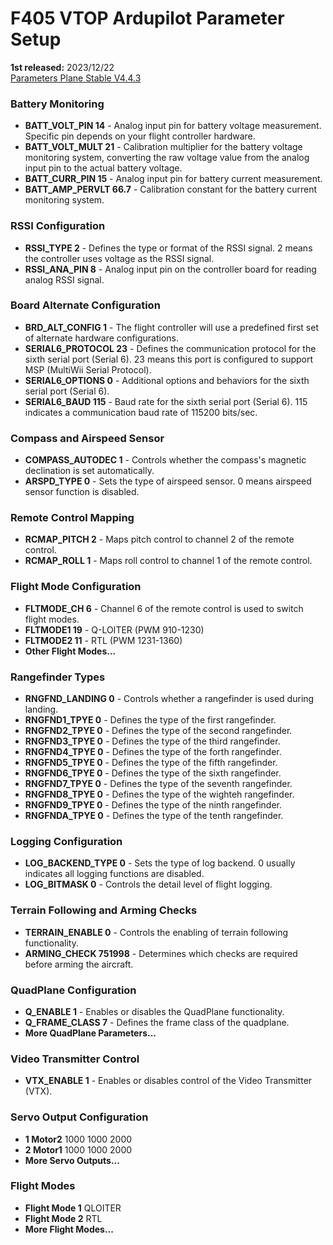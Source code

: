 # F405 VTOP Ardupilot Parameter Setup

**1st released:** 2023/12/22  
[Parameters Plane Stable V4.4.3](https://ardupilot.org/plane/docs/parameters-Plane-stable-V4.4.3.html)

### Battery Monitoring
- **BATT_VOLT_PIN 14** - Analog input pin for battery voltage measurement. Specific pin depends on your flight controller hardware.
- **BATT_VOLT_MULT 21** - Calibration multiplier for the battery voltage monitoring system, converting the raw voltage value from the analog input pin to the actual battery voltage.
- **BATT_CURR_PIN 15** - Analog input pin for battery current measurement.
- **BATT_AMP_PERVLT 66.7** - Calibration constant for the battery current monitoring system.

### RSSI Configuration
- **RSSI_TYPE 2** - Defines the type or format of the RSSI signal. 2 means the controller uses voltage as the RSSI signal.
- **RSSI_ANA_PIN 8** - Analog input pin on the controller board for reading analog RSSI signal.

### Board Alternate Configuration
- **BRD_ALT_CONFIG 1** - The flight controller will use a predefined first set of alternate hardware configurations.
- **SERIAL6_PROTOCOL 23** - Defines the communication protocol for the sixth serial port (Serial 6). 23 means this port is configured to support MSP (MultiWii Serial Protocol).
- **SERIAL6_OPTIONS 0** - Additional options and behaviors for the sixth serial port (Serial 6).
- **SERIAL6_BAUD 115** - Baud rate for the sixth serial port (Serial 6). 115 indicates a communication baud rate of 115200 bits/sec.

### Compass and Airspeed Sensor
- **COMPASS_AUTODEC 1** - Controls whether the compass's magnetic declination is set automatically.
- **ARSPD_TYPE 0** - Sets the type of airspeed sensor. 0 means airspeed sensor function is disabled.

### Remote Control Mapping
- **RCMAP_PITCH 2** - Maps pitch control to channel 2 of the remote control.
- **RCMAP_ROLL 1** - Maps roll control to channel 1 of the remote control.

### Flight Mode Configuration
- **FLTMODE_CH 6** - Channel 6 of the remote control is used to switch flight modes.
- **FLTMODE1 19** - Q-LOITER (PWM 910-1230)
- **FLTMODE2 11** - RTL (PWM 1231-1360)
- **Other Flight Modes...**

### Rangefinder Types
- **RNGFND_LANDING 0** - Controls whether a rangefinder is used during landing.
- **RNGFND1_TPYE 0** - Defines the type of the first rangefinder.
- **RNGFND2_TPYE 0** - Defines the type of the second rangefinder.
- **RNGFND3_TPYE 0** - Defines the type of the third rangefinder.
- **RNGFND4_TPYE 0** - Defines the type of the forth rangefinder.
- **RNGFND5_TPYE 0** - Defines the type of the fifth rangefinder.
- **RNGFND6_TPYE 0** - Defines the type of the sixth rangefinder.
- **RNGFND7_TPYE 0** - Defines the type of the seventh rangefinder.
- **RNGFND8_TPYE 0** - Defines the type of the wighteh rangefinder.
- **RNGFND9_TPYE 0** - Defines the type of the ninth rangefinder.
- **RNGFNDA_TPYE 0** - Defines the type of the tenth rangefinder.

### Logging Configuration
- **LOG_BACKEND_TYPE 0** - Sets the type of log backend. 0 usually indicates all logging functions are disabled.
- **LOG_BITMASK 0** - Controls the detail level of flight logging.

### Terrain Following and Arming Checks
- **TERRAIN_ENABLE 0** - Controls the enabling of terrain following functionality.
- **ARMING_CHECK 751998** - Determines which checks are required before arming the aircraft.

### QuadPlane Configuration
- **Q_ENABLE 1** - Enables or disables the QuadPlane functionality.
- **Q_FRAME_CLASS 7** - Defines the frame class of the quadplane.
- **More QuadPlane Parameters...**

### Video Transmitter Control
- **VTX_ENABLE 1** - Enables or disables control of the Video Transmitter (VTX).

### Servo Output Configuration
- **1 Motor2** 1000 1000 2000
- **2 Motor1** 1000 1000 2000
- **More Servo Outputs...**

### Flight Modes
- **Flight Mode 1** QLOITER
- **Flight Mode 2** RTL
- **More Flight Modes...**
